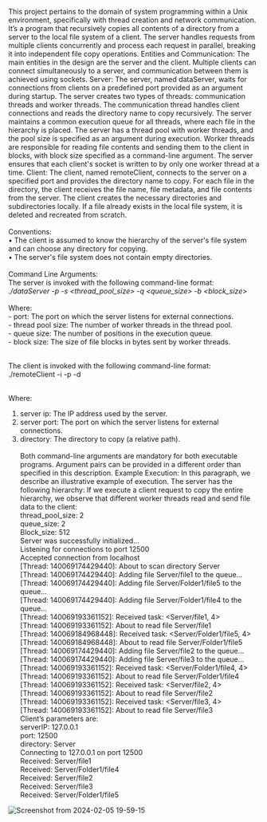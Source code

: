 This project pertains to the domain of system programming within a Unix environment, specifically
with thread creation and network communication. It’s a program that recursively copies all contents
of a directory from a server to the local file system of a client. The server handles requests from
multiple clients concurrently and process each request in parallel, breaking it into independent file
copy operations.
Entities and Communication: The main entities in the design are the server and the client. Multiple
clients can connect simultaneously to a server, and communication between them is achieved using
sockets.
Server: The server, named dataServer, waits for connections from clients on a predefined port
provided as an argument during startup. The server creates two types of threads: communication
threads and worker threads. The communication thread handles client connections and reads the
directory name to copy recursively. The server maintains a common execution queue for all threads,
where each file in the hierarchy is placed. The server has a thread pool with worker threads, and the
pool size is specified as an argument during execution. Worker threads are responsible for reading
file contents and sending them to the client in blocks, with block size specified as a command-line
argument. The server ensures that each client's socket is written to by only one worker thread at a
time.
Client: The client, named remoteClient, connects to the server on a specified port and provides the
directory name to copy. For each file in the directory, the client receives the file name, file metadata,
and file contents from the server. The client creates the necessary directories and subdirectories
locally. If a file already exists in the local file system, it is deleted and recreated from scratch.  <br> <br>
Conventions: <br>
• The client is assumed to know the hierarchy of the server's file system and can choose any 
directory for copying. <br>
• The server's file system does not contain empty directories. <br> <br>
Command Line Arguments: <br> The server is invoked with the following command-line format:  <br>
<em>./dataServer -p <port> -s <thread_pool_size> -q <queue_size> -b <block_size></em>  <br> <br>
Where: 
<br>
	- port: The port on which the server listens for external connections. <br>
	- thread pool size: The number of worker threads in the thread pool. <br>
	- queue size: The number of positions in the execution queue. <br>
	- block size: The size of file blocks in bytes sent by worker threads. <br>

    
<br>
The client is invoked with the following command-line format: <br>
./remoteClient -i <server_ip> -p <server_port> -d <directory>  <br> <br>

Where: <br> 
1. server ip: The IP address used by the server. <br>
2. server port: The port on which the server listens for external connections. <br>
3. directory: The directory to copy (a relative path). <br> <br>
Both command-line arguments are mandatory for both executable programs. Argument pairs can be
provided in a different order than specified in this description.
Example Execution: In this paragraph, we describe an illustrative example of execution. The server
has the following hierarchy:
If we execute a client request to copy the entire hierarchy, we observe that different worker threads
read and send file data to the client:  <br>
thread_pool_size: 2  <br>
queue_size: 2  <br>
Block_size: 512  <br>
Server was successfully initialized...  <br>
Listening for connections to port 12500  <br>
Accepted connection from localhost  <br>
[Thread: 140069174429440]: About to scan directory Server  <br>
[Thread: 140069174429440]: Adding file Server/file1 to the queue…  <br>
[Thread: 140069174429440]: Adding file Server/Folder1/file5 to the queue...  <br>
[Thread: 140069174429440]: Adding file Server/Folder1/file4 to the queue...  <br>
[Thread: 140069193361152]: Received task: <Server/file1, 4>  <br>
[Thread: 140069193361152]: About to read file Server/file1  <br>
[Thread: 140069184968448]: Received task: <Server/Folder1/file5, 4>  <br>
[Thread: 140069184968448]: About to read file Server/Folder1/file5  <br>
[Thread: 140069174429440]: Adding file Server/file2 to the queue...  <br>
[Thread: 140069174429440]: Adding file Server/file3 to the queue...  <br>
[Thread: 140069193361152]: Received task: <Server/Folder1/file4, 4>  <br>
[Thread: 140069193361152]: About to read file Server/Folder1/file4  <br>
[Thread: 140069193361152]: Received task: <Server/file2, 4>  <br>
[Thread: 140069193361152]: About to read file Server/file2  <br>
[Thread: 140069193361152]: Received task: <Server/file3, 4>  <br>
[Thread: 140069193361152]: About to read file Server/file3  <br>
Client’s parameters are:  <br>
serverIP: 127.0.0.1  <br>
port: 12500  <br>
directory: Server  <br>
Connecting to 127.0.0.1 on port 12500  <br>
Received: Server/file1  <br>
Received: Server/Folder1/file4  <br>
Received: Server/file2  <br>
Received: Server/file3  <br>
Received: Server/Folder1/file5  <br>



![Screenshot from 2024-02-05 19-59-15](https://github.com/JohnNDaras/SYSTEM-PROGRAMMING/assets/117290033/89373135-4021-41bc-99d1-23f25c594151)
